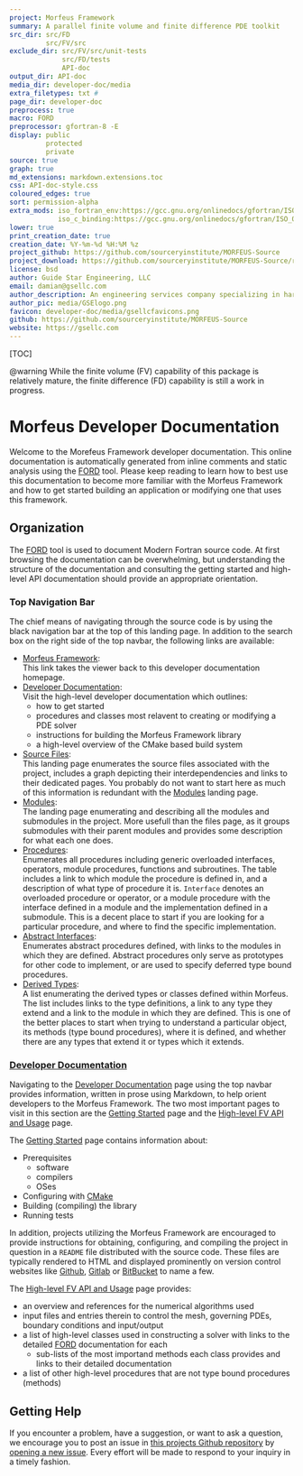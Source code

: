 ```yaml
---
project: Morfeus Framework
summary: A parallel finite volume and finite difference PDE toolkit
src_dir: src/FD
         src/FV/src
exclude_dir: src/FV/src/unit-tests
             src/FD/tests
             API-doc
output_dir: API-doc
media_dir: developer-doc/media
extra_filetypes: txt #
page_dir: developer-doc
preprocess: true
macro: FORD
preprocessor: gfortran-8 -E
display: public
         protected
         private
source: true
graph: true
md_extensions: markdown.extensions.toc
css: API-doc-style.css
coloured_edges: true
sort: permission-alpha
extra_mods: iso_fortran_env:https://gcc.gnu.org/onlinedocs/gfortran/ISO_005fFORTRAN_005fENV.html
            iso_c_binding:https://gcc.gnu.org/onlinedocs/gfortran/ISO_005fC_005fBINDING.html#ISO_005fC_005fBINDING
lower: true
print_creation_date: true
creation_date: %Y-%m-%d %H:%M %z
project_github: https://github.com/sourceryinstitute/MORFEUS-Source
project_download: https://github.com/sourceryinstitute/MORFEUS-Source/releases
license: bsd
author: Guide Star Engineering, LLC
email: damian@gsellc.com
author_description: An engineering services company specializing in hardware & software engineering design, R&D, testing, and systems integration.
author_pic: media/GSElogo.png
favicon: developer-doc/media/gsellcfavicons.png
github: https://github.com/sourceryinstitute/MORFEUS-Source
website: https://gsellc.com
---
```


[_____ Comments _______]:#
[source: display source code corresponding to item being documented]:#
[graph: generate call graphs, module dependency graphs, derive type composition/inheritance graphs ]:#
[sort: different sorting schemes for the modules or procedures or programs or derived types (alpha = alphabetical see wiki).]:#
[extra_mods: documentation for intrinsic modules]:#

[This document is a FORD project file, formatted with Pythonic Markdown                                      ]:#
[See https://github.com/Fortran-FOSS-programmers/ford/wiki/Project-File-Options for more info on writing FORD project files]:#

[TOC]

@warning While the finite volume (FV) capability of this package is relatively mature, the finite difference (FD) capability is still a work in progress.

Morfeus Developer Documentation
===============================

Welcome to the Morefeus Framework developer documentation.
This online documentation is automatically generated from inline comments and static analysis
using the [FORD] tool.
Please keep reading to learn how to best use this documentation to become more familiar with
the Morfeus Framework and how to get started building an application or modifying one that uses
this framework.

[FORD]: https://github.com/Fortran-FOSS-Programmers/ford#readme


Organization
------------

The [FORD] tool is used to document Modern Fortran source code.
At first browsing the documentation can be overwhelming, but understanding the structure of the documentation and
consulting the getting started and high-level API documentation should provide an appropriate orientation.

### Top Navigation Bar

The chief means of navigating through the source code is by using the black navigation bar at the top of this landing page.
In addition to the search box on the right side of the top navbar, the following links are available:

* [Morfeus Framework]:  
  This link takes the viewer back to this developer documentation homepage.
* [Developer Documentation]:  
  Visit the high-level developer documentation which outlines:
  * how to get started
  * procedures and classes most relavent to creating or modifying a PDE solver
  * instructions for building the Morfeus Framework library
  * a high-level overview of the CMake based build system
* [Source Files]:  
  This landing page enumerates the source files associated with the project,
  includes a graph depicting their interdependencies and links to their dedicated pages.
  You probably do not want to start here as much of this information is redundant with
  the [Modules] landing page.
* [Modules]:  
  The landing page enumerating and describing all the modules and submodules in the project.
  More usefull than the files page, as it groups submodules with their parent modules and
  provides some description for what each one does.
* [Procedures]:  
  Enumerates all procedures including generic overloaded interfaces, operators, module procedures, functions and subroutines.
  The table includes a link to which module the procedure is defined in, and a description of what type of procedure it is.
  `Interface` denotes an overloaded procedure or operator, or a module procedure
  with the interface defined in a module and the implementation defined in a submodule.
  This is a decent place to start if you are looking for a particular procedure,
  and where to find the specific implementation.
* [Abstract Interfaces]:  
  Enumerates abstract procedures defined, with links to the modules in which they are defined.
  Abstract procedures only serve as prototypes for other code to implement, or are used to
  specify deferred type bound procedures.
* [Derived Types]:  
  A list enumerating the derived types or classes defined within Morfeus.
  The list includes links to the type definitions, a link to any type they extend and a link to the module in which they are defined.
  This is one of the better places to start when trying to understand a particular object, its methods (type bound procedures),
  where it is defined, and whether there are any types that extend it or types which it extends.

[Morfeus Framework]: https://sourceryinstitute.github.io/MORFEUS-Source/index.html
[Developer Documentation]: https://sourceryinstitute.github.io/MORFEUS-Source/page/index.html
[Source Files]: https://sourceryinstitute.github.io/MORFEUS-Source/lists/files.html
[Modules]: https://sourceryinstitute.github.io/MORFEUS-Source/lists/modules.html
[Procedures]: https://sourceryinstitute.github.io/MORFEUS-Source/lists/procedures.html
[Abstract Interfaces]: https://sourceryinstitute.github.io/MORFEUS-Source/lists/absint.html
[Derived Types]: https://sourceryinstitute.github.io/MORFEUS-Source/lists/types.html


### [Developer Documentation]

Navigating to the [Developer Documentation] page using the top navbar provides information, written in prose using Markdown,
to help orient developers to the Morfeus Framework.
The two most important pages to visit in this section are the [Getting Started] page and the [High-level FV API and Usage] page.

The [Getting Started] page contains information about:

* Prerequisites
  * software
  * compilers
  * OSes
* Configuring with [CMake]
* Building (compiling) the library
* Running tests

In addition, projects utilizing the Morfeus Framework are encouraged to provide instructions for obtaining,
configuring, and compiling the project in question in a `README` file distributed with the source code.
These files are typically rendered to HTML and displayed prominently on version control websites like
[Github], [Gitlab] or [BitBucket] to name a few.

The [High-level FV API and Usage] page provides:

* an overview and references for the numerical algorithms used
* input files and entries therein to control the mesh, governing PDEs, boundary conditions and input/output
* a list of high-level classes used in constructing a solver with links to the detailed [FORD] documentation for each
  * sub-lists of the most importand methods each class provides and links to their detailed documentation
* a list of other high-level procedures that are not type bound procedures (methods)


[Getting Started]: https://sourceryinstitute.github.io/MORFEUS-Source/page/getting-started.html
[High-level FV API and Usage]: https://sourceryinstitute.github.io/MORFEUS-Source/page/FV-API.html
[CMake]: https://cmake.org/cmake/help/latest/
[Github]: https://github.com
[Gitlab]: https://gitlab.com
[BitBucket]: https://bitbucket.org


Getting Help
------------

If you encounter a problem, have a suggestion, or want to ask a question,
we encourage you to post an issue in [this projects Github repository] by
[opening a new issue]. Every effort will be made to respond to your inquiry in a timely fashion.

[this projects Github repository]: https://github.com/sourceryinstitute/MORFEUS-Source
[opening a new issue]: https://github.com/sourceryinstitute/MORFEUS-Source/issues/new
